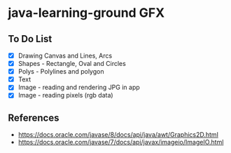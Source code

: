 # java-learning-ground GFX

## To Do List

- [x] Drawing Canvas and Lines, Arcs
- [x] Shapes - Rectangle, Oval and Circles
- [x] Polys - Polylines and polygon
- [x] Text
- [x] Image - reading and rendering JPG in app
- [x] Image - reading pixels (rgb data)

## References
- https://docs.oracle.com/javase/8/docs/api/java/awt/Graphics2D.html
- https://docs.oracle.com/javase/7/docs/api/javax/imageio/ImageIO.html
